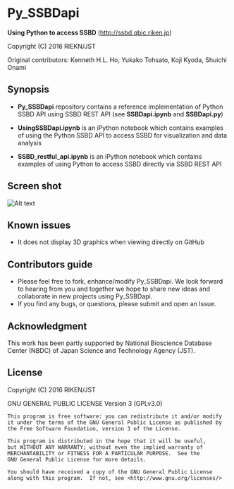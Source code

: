# Py_SSBDapi

**Using Python to access SSBD** (http://ssbd.qbic.riken.jp) 

Copyright (C) 2016 RIEKN/JST

Original contributors: Kenneth H.L. Ho, Yukako Tohsato, Koji Kyoda, Shuichi Onami

## Synopsis

* **Py_SSBDapi** repository contains a reference implementation of Python SSBD API using SSBD REST API (see  **SSBDapi.ipynb** and **SSBDapi.py**)

* **UsingSSBDapi.ipynb** is an iPython notebook which contains examples of using the Python SSBD API to access SSBD for visualization and data analysis

* **SSBD_restful_api.ipynb** is an iPython notebook which contains examples of using Python to access SSBD directly via SSBD REST API
## Screen shot
![Alt text](py_SSBDapi_screen.jpg?raw=true "Py_SSBDapi screenshot of 3D objects")

## Known issues
* It does not display 3D graphics when viewing directly on GitHub

## Contributors guide
* Please feel free to fork, enhance/modify Py_SSBDapi. We look forward to hearing from you and together we hope to share new ideas and collaborate in new projects using Py_SSBDapi.
* If you find any bugs, or questions, please submit and open an Issue. 

## Acknowledgment
This work has been partly supported by National Bioscience Database Center (NBDC) of Japan Science and Technology Agency (JST).

## License

Copyright (C) 2016  RIKEN/JST

GNU GENERAL PUBLIC LICENSE  Version 3 (GPLv3.0)

    This program is free software: you can redistribute it and/or modify
    it under the terms of the GNU General Public License as published by
    the Free Software Foundation, version 3 of the License.

    This program is distributed in the hope that it will be useful,
    but WITHOUT ANY WARRANTY; without even the implied warranty of
    MERCHANTABILITY or FITNESS FOR A PARTICULAR PURPOSE.  See the
    GNU General Public License for more details.

    You should have received a copy of the GNU General Public License
    along with this program.  If not, see <http://www.gnu.org/licenses/>
